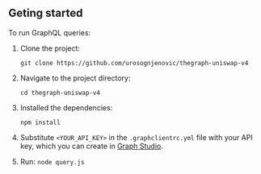 ## Geting started

To run GraphQL queries:
1. Clone the project:
   ```
   git clone https://github.com/urosognjenovic/thegraph-uniswap-v4
   ```
2. Navigate to the project directory:
   ```
   cd thegraph-uniswap-v4
   ```
3. Installed the dependencies:
   ```
   npm install
   ```

1. Substitute `<YOUR_API_KEY>` in the `.graphclientrc.yml` file with your API key, which you can create in [Graph Studio](https://thegraph.com/studio/apikeys/).
2. Run: `node query.js`